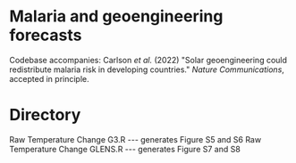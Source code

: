 # Malaria and geoengineering forecasts
Codebase accompanies: Carlson _et al._ (2022) "Solar geoengineering could redistribute malaria risk in developing countries." _Nature Communications_, accepted in principle.

# Directory

Raw Temperature Change G3.R --- generates Figure S5 and S6
Raw Temperature Change GLENS.R --- generates Figure S7 and S8
